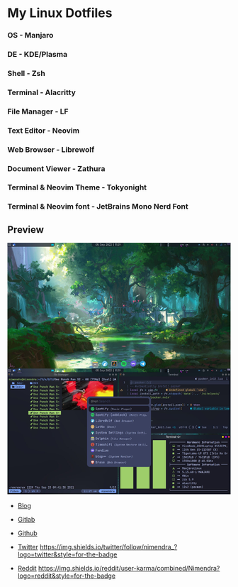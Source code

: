 # My Linux Dotfiles

### OS - Manjaro
### DE - KDE/Plasma
### Shell - Zsh
### Terminal - Alacritty
### File Manager - LF
### Text Editor - Neovim
### Web Browser - Librewolf
### Document Viewer - Zathura

### Terminal & Neovim Theme - Tokyonight
### Terminal & Neovim font - JetBrains Mono Nerd Font

## Preview

![Desktop Preview](/preview.jpg "Desktop Preview")


- <a href="https://nimendra.bearblog.dev">Blog</a>

- <a href="https://gitlab.com/nimendra_">Gitlab</a>

- <a href="https://github.com/NMDRA">Github</a>

- <a href="https://twitter.com/nimendra_">Twitter</a>
https://img.shields.io/twitter/follow/nimendra_?logo=twitter&style=for-the-badge

- <a href="https://reddit.com/u/Nimendra">Reddit</a>
https://img.shields.io/reddit/user-karma/combined/Nimendra?logo=reddit&style=for-the-badge

